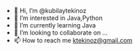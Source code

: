 - 👋 Hi, I’m @kubilaytekinoz
- 👀 I’m interested in Java,Python
- 🌱 I’m currently learning Java 
- 💞️ I’m looking to collaborate on ...
- 📫 How to reach me ktekinoz@gmail.com

<!---
kubilaytekinoz/kubilaytekinoz is a ✨ special ✨ repository because its `README.md` (this file) appears on your GitHub profile.
You can click the Preview link to take a look at your changes.
--->
